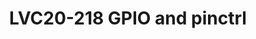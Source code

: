 ---
categories:
- lvc20
description: BoF session to discuss recent changes and current issues in gpio and
  pinctrl. For GPIO, we have new uAPI in the works and also the recent GPIO aggregator.
  For pinctrl, gpiod is starting to incorporate certain pinctrl aspects like bias.
  Linus Walleij, who is the maintainer, told me he thought is would be a good idea
  and agreed to attend if I organize it.
image: /assets/images/featured-images/lvc20/LVC20-218.png
session_id: LVC20-218
session_room: '[Track 2] Linux/Android'
session_slot:
  end_time: 2020-09-23 12:40
  start_time: 2020-09-23 12:15
session_speakers:
- speaker_bio: '&lt;span data-sheets-userformat=&#39;{&#34;2&#34;:769,&#34;3&#34;:{&#34;1&#34;:0},&#34;11&#34;:4,&#34;12&#34;:0}&#39;
    data-sheets-value=&#39;{&#34;1&#34;:2,&#34;2&#34;:&#34;Drew Fustini is an open
    hardware designer and embedded Linux developer. He serves on the board of directors
    for the Open Source Hardware Association and the BeagleBoard.org Foundation, and
    is an ambassador for the RISC-V Foundation. Drew designs circuit boards for OSH
    Park, a PCB manufacturing service, and maintains the Adafruit BeagleBone Python
    library.&#34;}&#39;&gt;Drew Fustini is an open hardware designer and embedded
    Linux developer. He serves on the board of directors for the Open Source Hardware
    Association and the BeagleBoard.org Foundation, and is an ambassador for the RISC-V
    Foundation. Drew designs circuit boards for OSH Park, a PCB manufacturing service,
    and maintains the Adafruit BeagleBone Python library.&lt;/span&gt;'
  speaker_company: BeagleBoard.org Foundation
  speaker_image: http://avatars.sched.co/c/59/1339430/avatar.jpg.320x320px.jpg?9fc
  speaker_name: Drew Fusitni
  speaker_position: Linux developer and hardware designer
  speaker_role: speaker
session_track: Linux Kernel
tag: session
tags: Linux Kernel
title: LVC20-218 GPIO and pinctrl
---